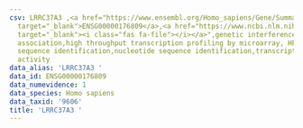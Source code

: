 ```yaml
---
csv: LRRC37A3 ,<a href="https://www.ensembl.org/Homo_sapiens/Gene/Summary?db=core;g=ENSG00000176809"
  target="_blank">ENSG00000176809</a>,<a href="https://www.ncbi.nlm.nih.gov/pubmed/28369544"
  target="_blank"><i class="fas fa-file"></i></a>",genetic interference,functional
  association,high throughput transcription profiling by microarray, HF73 cells,nucleotide
  sequence identification,nucleotide sequence identification,transcriptional regulation,down-regulates
  activity
data_alias: 'LRRC37A3 '
data_id: ENSG00000176809
data_numevidence: 1
data_species: Homo sapiens
data_taxid: '9606'
title: 'LRRC37A3 '
---
```

